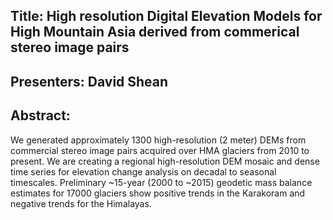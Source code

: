 ## Title: High resolution Digital Elevation Models for High Mountain Asia derived from commerical stereo image pairs 

## Presenters: David Shean

## Abstract:

We generated approximately 1300 high-resolution (2 meter) DEMs from commercial stereo image pairs acquired over HMA glaciers from 2010 to present.  We are creating a regional high-resolution DEM mosaic and dense time series for elevation change analysis on decadal to seasonal timescales.  Preliminary ~15-year (2000 to ~2015) geodetic mass balance estimates for 17000 glaciers show positive trends in the Karakoram and negative trends for the Himalayas.